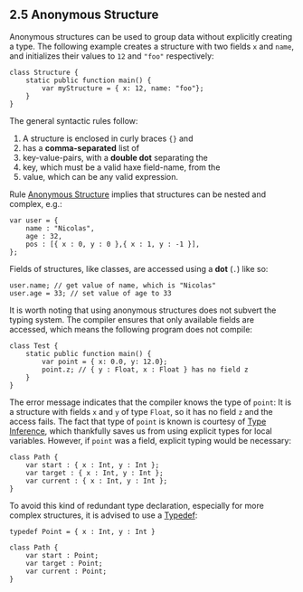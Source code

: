## 2.5 Anonymous Structure

Anonymous structures can be used to group data without explicitly creating a type. The following example creates a structure with two fields `x` and `name`, and initializes their values to `12` and `"foo"` respectively:

```
class Structure {
	static public function main() {
		var myStructure = { x: 12, name: "foo"};
	}
}
```
The general syntactic rules follow:



1. A structure is enclosed in curly braces `{}` and
2. has a **comma-separated** list of
3. key-value-pairs, with a **double dot** separating the
4. key, which must be a valid haxe field-name, from the
5. value, which can be any valid expression.


Rule [Anonymous Structure](https://github.com/Simn/HaxeManual/tree/master/md/manual/2.5-Anonymous_Structure.md) implies that structures can be nested and complex, e.g.:

```
var user = {
    name : "Nicolas",
    age : 32,
    pos : [{ x : 0, y : 0 },{ x : 1, y : -1 }],
};
```
Fields of structures, like classes, are accessed using a **dot** (`.`) like so:

```
user.name; // get value of name, which is "Nicolas"
user.age = 33; // set value of age to 33
```
It is worth noting that using anonymous structures does not subvert the typing system. The compiler ensures that only available fields are accessed, which means the following program does not compile:

```
class Test {
	static public function main() {
		var point = { x: 0.0, y: 12.0};
		point.z; // { y : Float, x : Float } has no field z
	}
}
```
The error message indicates that the compiler knows the type of `point`: It is a structure with fields `x` and `y` of type `Float`, so it has no field `z` and the access fails.
The fact that type of `point` is known is courtesy of [Type Inference](https://github.com/Simn/HaxeManual/tree/master/md/manual/3.4-Type_Inference.md), which thankfully saves us from using explicit types for local variables. However, if `point` was a field, explicit typing would be necessary:

```
class Path {
    var start : { x : Int, y : Int };
    var target : { x : Int, y : Int };
    var current : { x : Int, y : Int };
}
```
To avoid this kind of redundant type declaration, especially for more complex structures, it is advised to use a [Typedef](https://github.com/Simn/HaxeManual/tree/master/md/manual/3.1-Typedef.md):

```
typedef Point = { x : Int, y : Int }

class Path {
    var start : Point;
    var target : Point;
    var current : Point;
}
```